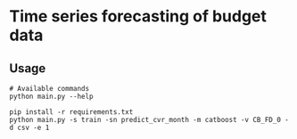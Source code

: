 # Time series forecasting of budget data
## Usage
```
# Available commands
python main.py --help

pip install -r requirements.txt
python main.py -s train -sn predict_cvr_month -m catboost -v CB_FD_0 -d csv -e 1
```
